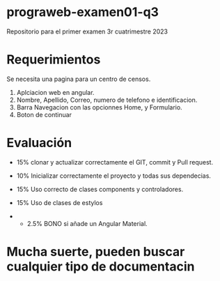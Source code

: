 # prograweb-examen01-q3 
Repositorio para el primer examen 3r cuatrimestre 2023


# Requerimientos

Se necesita una pagina para un centro de censos.

1. Aplciacion web en angular.
2. Nombre, Apellido, Correo, numero de telefono e identificacion.
3. Barra Navegacion con las opcionnes Home, y Formulario.
4. Boton de continuar



# Evaluación

- 15% clonar y actualizar correctamente el GIT, commit y Pull request.
- 10% Inicializar correctamente el proyecto y todas sus dependecias.
- 15% Uso correcto de clases components y controladores.
- 15% Uso de clases de estylos

 
- * 2.5% BONO si añade un Angular Material.
  


# Mucha suerte, pueden buscar cualquier tipo de documentacin
